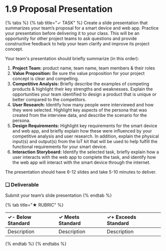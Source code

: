 # 1.9 Proposal Presentation

{% tabs %}
{% tab title="✓ TASK" %}
Create a slide presentation that summarizes your team’s proposal for a smart device and web app. Practice your presentation before delivering it to your class. This will be an opportunity for other project teams to ask questions and provide constructive feedback to help your team clarify and improve its project concept.

Your team's presentation should briefly summarize \(in this order\):

1. **Project Team:** product name, team name, team members & their roles
2. **Value Proposition:** Be sure the value proposition for your project concept is clear and compelling.
3. **Competitive Analysis:** Briefly describe the examples of competing products & highlight their key strengths and weaknesses. Explain the opportunities your team identified to design a product that is unique or better compared to the competitors.
4. **User Research:** Identify how many people were interviewed and how they were selected. Highlight key aspects of the persona that was created from the interview data, and describe the scenario for the persona.
5. **Design Requirements:** Highlight key requirements for the smart device and web app, and briefly explain how these were influenced by your competitive analysis and user research. In addition, explain the physical input\(s\) and output\(s\) from the IoT kit that will be used to help fulfill the functional requirements for your smart device.
6. **Interaction Storyboard:** Identify the selected task, briefly explain how a user interacts with the web app to complete the task, and identify how the web app will interact with the smart device through the internet.

The presentation should have 6-12 slides and take 5-10 minutes to deliver.

### **❏ Deliverable**

Submit your team’s slide presentation
{% endtab %}

{% tab title="★ RUBRIC" %}


| **✓- Below Standard** | **✓ Meets Standard** | **✓+ Exceeds Standard** |
| :--- | :--- | :--- |
| Description | Description | Description |
{% endtab %}
{% endtabs %}

